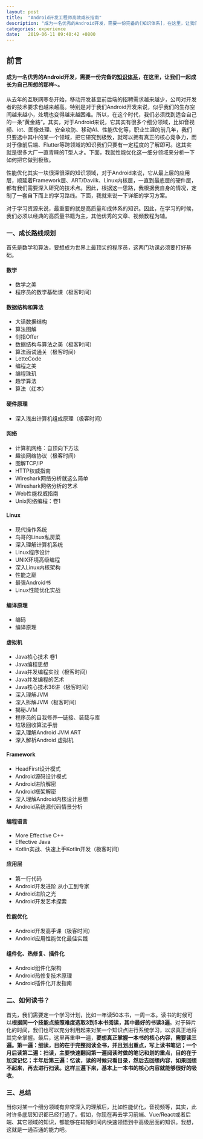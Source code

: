 ```yaml
---
layout: post
title:  "Android开发工程师高效成长指南"
description: "成为一名优秀的Android开发，需要一份完备的[知识体系]，在这里，让我们一起成长为自己所想的那样"
categories: experience
date:   2019-06-11 09:40:42 +0800
---
```


## 前言

#### 成为一名优秀的Android开发，需要一份完备的[知识体系](https://github.com/JsonChao/Awesome-Android-Exercise)，在这里，让我们一起成长为自己所想的那样~。

从去年的互联网寒冬开始，移动开发甚至前后端的招聘需求越来越少，公司对开发者的技术要求也越来越高。特别是对于我们Android开发来说，似乎我们的生存空间越来越小，处境也变得越来越困难。所以，在这个时代，我们必须找到适合自己的一条“黄金路”。其实，对于Android来说，它其实有很多个细分领域，比如音视频、iot、图像处理、安全攻防、移动AI、性能优化等，职业生涯的前几年，我们只要选中其中的某一个领域，把它研究到极致，就可以拥有真正的核心竞争力，而对于像前后端、Flutter等跨领域的知识我们只要有一定程度的了解即可。这其实就是很多大厂一直青睐的T型人才。下面，我就性能优化这一细分领域来分析一下如何把它做到极致。

性能优化其实一块很深很深的知识领域，对于Android来说，它从最上层的应用层，顺延着Framework层、ART/Davilk、Linux内核层，一直到最底层的硬件层，都有我们需要深入研究的技术点。因此，根据这一思路，我根据我自身的情况，定制了一套自下而上的学习路线。下面，我就来说一下详细的学习方案。

对于学习资源来说，最重要的就是高质量和成体系的知识。因此，在学习的时候，我们必须以经典的高质量书籍为主，其他优秀的文章、视频教程为辅。

### 一、成长路线规划

首先是数学和算法，要想成为世界上最顶尖的程序员，这两门功课必须要打好基础。

#### 数学

- 数学之美
- 程序员的数学基础课（极客时间）

#### 数据结构和算法

- 大话数据结构
- 算法图解
- 剑指Offer
- 数据结构与算法之美（极客时间）
- 算法面试通关（极客时间）
- LetteCode
- 编程之美
- 编程珠玑
- 趣学算法
- 算法（红本）

#### 硬件原理

- 深入浅出计算机组成原理（极客时间）

#### 网络

- 计算机网络：自顶向下方法
- 趣谈网络协议（极客时间）
- 图解TCP/IP
- HTTP权威指南
- Wireshark网络分析就这么简单
- Wireshark网络分析的艺术
- Web性能权威指南
- Unix网络编程：卷1

#### Linux

- 现代操作系统
- 鸟哥的Linux私房菜
- 深入理解计算机系统
- Linux程序设计
- UNIX环境高级编程
- 深入Linux内核架构
- 性能之巅
- 最强Android书
- Linux性能优化实战

#### 编译原理

- 编码
- 编译原理

#### 虚拟机

- Java核心技术 卷1
- Java编程思想
- Java并发编程实战（极客时间）
- Java并发编程的艺术
- Java核心技术36讲（极客时间）
- 深入理解JVM
- 深入拆解JVM（极客时间）
- 揭秘JVM
- 程序员的自我修养—链接、装载与库
- 垃圾回收算法手册
- 深入理解Android JVM ART
- 深入解析Android 虚拟机

#### Framework

- HeadFirst设计模式
- Android源码设计模式
- Android进阶解密
- Android框架解密
- 深入理解Android内核设计思想
- Android系统源代码情景分析

#### 编程语言

- More Effective C++
- Effective Java
- Kotlin实战、快速上手Kotlin开发（极客时间）

#### 应用层

- 第一行代码
- Android开发进阶 从小工到专家
- Android进阶之光
- Android开发艺术探索

#### 性能优化

- Android开发高手课（极客时间）
- Android应用性能优化最佳实践

#### 组件化、热修复、插件化

- Android组件化架构
- Android热修复技术原理
- Android插件化开发指南

### 二、如何读书？

首先，我们需要定一个学习计划，比如一年读50本书，一周一本。读书的时候可以**根据同一个技能点按照难度选取3到5本书阅读，其中最好的书读3遍**。对于碎片化的时间，我们也可以充分利用起来对某一个知识点进行系统学习，以求真正地将其完全掌握。最后，这里再重申一遍，**要想真正掌握一本书的核心内容，需要读三遍。第一遍：细读，目的在于完整阅读全书，并且划出重点，写上读书笔记；一个月后读第二遍：扫读，主要快速翻阅第一遍阅读时做的笔记和划的重点，目的在于加深记忆；半年后第三遍：忆读，读的时候只看目录，然后去回想内容，如果回想不起来，再去进行扫读。这样三遍下来，基本上一本书的核心内容就能够很好的吸收**。

### 三、总结

当你对某一个细分领域有非常深入的理解后，比如性能优化，音视频等，其实，此时许多底层知识都已经打通了。假如，你现在再去学习前端、Vue/React或者后端、其它领域的知识，都能够在较短时间内快速领悟到中高级层面的知识。我想，这就是一通百通的能力吧。